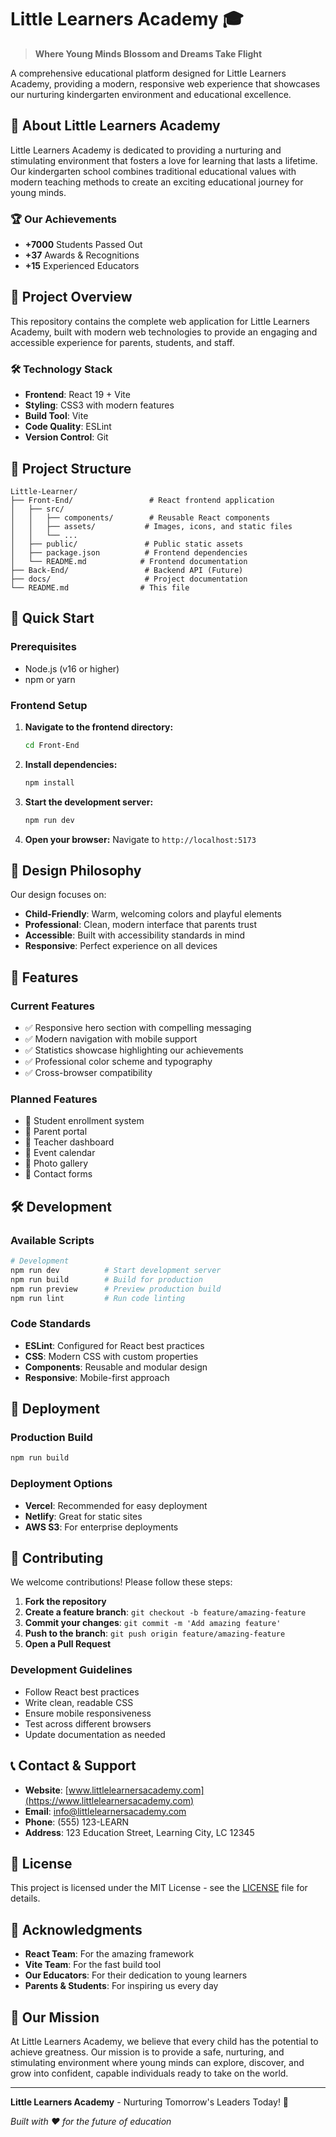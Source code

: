 # Little Learners Academy 🎓

> **Where Young Minds Blossom and Dreams Take Flight**

A comprehensive educational platform designed for Little Learners Academy, providing a modern, responsive web experience that showcases our nurturing kindergarten environment and educational excellence.

## 🌟 About Little Learners Academy

Little Learners Academy is dedicated to providing a nurturing and stimulating environment that fosters a love for learning that lasts a lifetime. Our kindergarten school combines traditional educational values with modern teaching methods to create an exciting educational journey for young minds.

### 🏆 Our Achievements
- **+7000** Students Passed Out
- **+37** Awards & Recognitions  
- **+15** Experienced Educators

## 🚀 Project Overview

This repository contains the complete web application for Little Learners Academy, built with modern web technologies to provide an engaging and accessible experience for parents, students, and staff.

### 🛠️ Technology Stack

- **Frontend**: React 19 + Vite
- **Styling**: CSS3 with modern features
- **Build Tool**: Vite
- **Code Quality**: ESLint
- **Version Control**: Git

## 📁 Project Structure

```
Little-Learner/
├── Front-End/                 # React frontend application
│   ├── src/
│   │   ├── components/        # Reusable React components
│   │   ├── assets/           # Images, icons, and static files
│   │   └── ...
│   ├── public/               # Public static assets
│   ├── package.json          # Frontend dependencies
│   └── README.md            # Frontend documentation
├── Back-End/                 # Backend API (Future)
├── docs/                     # Project documentation
└── README.md                # This file
```

## 🚀 Quick Start

### Prerequisites
- Node.js (v16 or higher)
- npm or yarn

### Frontend Setup

1. **Navigate to the frontend directory:**
   ```bash
   cd Front-End
   ```

2. **Install dependencies:**
   ```bash
   npm install
   ```

3. **Start the development server:**
   ```bash
   npm run dev
   ```

4. **Open your browser:**
   Navigate to `http://localhost:5173`

## 🎨 Design Philosophy

Our design focuses on:
- **Child-Friendly**: Warm, welcoming colors and playful elements
- **Professional**: Clean, modern interface that parents trust
- **Accessible**: Built with accessibility standards in mind
- **Responsive**: Perfect experience on all devices

## 📱 Features

### Current Features
- ✅ Responsive hero section with compelling messaging
- ✅ Modern navigation with mobile support
- ✅ Statistics showcase highlighting our achievements
- ✅ Professional color scheme and typography
- ✅ Cross-browser compatibility

### Planned Features
- 🔄 Student enrollment system
- 🔄 Parent portal
- 🔄 Teacher dashboard
- 🔄 Event calendar
- 🔄 Photo gallery
- 🔄 Contact forms

## 🛠️ Development

### Available Scripts

```bash
# Development
npm run dev          # Start development server
npm run build        # Build for production
npm run preview      # Preview production build
npm run lint         # Run code linting
```

### Code Standards

- **ESLint**: Configured for React best practices
- **CSS**: Modern CSS with custom properties
- **Components**: Reusable and modular design
- **Responsive**: Mobile-first approach

## 🚀 Deployment

### Production Build
```bash
npm run build
```

### Deployment Options
- **Vercel**: Recommended for easy deployment
- **Netlify**: Great for static sites
- **AWS S3**: For enterprise deployments

## 🤝 Contributing

We welcome contributions! Please follow these steps:

1. **Fork the repository**
2. **Create a feature branch**: `git checkout -b feature/amazing-feature`
3. **Commit your changes**: `git commit -m 'Add amazing feature'`
4. **Push to the branch**: `git push origin feature/amazing-feature`
5. **Open a Pull Request**

### Development Guidelines
- Follow React best practices
- Write clean, readable CSS
- Ensure mobile responsiveness
- Test across different browsers
- Update documentation as needed

## 📞 Contact & Support

- **Website**: [www.littlelearnersacademy.com](https://www.littlelearnersacademy.com)
- **Email**: info@littlelearnersacademy.com
- **Phone**: (555) 123-LEARN
- **Address**: 123 Education Street, Learning City, LC 12345

## 📄 License

This project is licensed under the MIT License - see the [LICENSE](LICENSE) file for details.

## 🙏 Acknowledgments

- **React Team**: For the amazing framework
- **Vite Team**: For the fast build tool
- **Our Educators**: For their dedication to young learners
- **Parents & Students**: For inspiring us every day

## 🌟 Our Mission

At Little Learners Academy, we believe that every child has the potential to achieve greatness. Our mission is to provide a safe, nurturing, and stimulating environment where young minds can explore, discover, and grow into confident, capable individuals ready to take on the world.

---

**Little Learners Academy** - Nurturing Tomorrow's Leaders Today! 🌟

*Built with ❤️ for the future of education*
